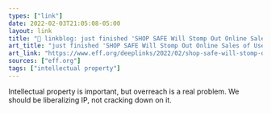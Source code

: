 ```yaml
---
types: ["link"]
date: 2022-02-03T21:05:08-05:00
layout: link
title: "🔗 linkblog: just finished 'SHOP SAFE Will Stomp Out Online Sales of Used and Homemade Goods | Electronic Frontier Foundation'"
art_title: "just finished 'SHOP SAFE Will Stomp Out Online Sales of Used and Homemade Goods | Electronic Frontier Foundation"
art_link: "https://www.eff.org/deeplinks/2022/02/shop-safe-will-stomp-out-online-sales-used-and-homemade-goods"
sources: ["eff.org"]
tags: ["intellectual property"]
---
```

Intellectual property is important, but overreach is a real problem. We should be liberalizing IP, not cracking down on it.
